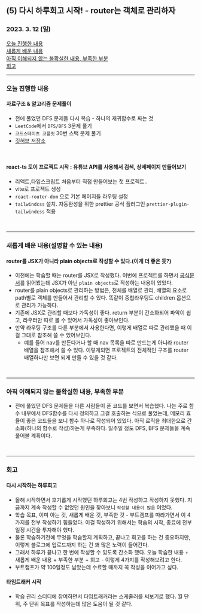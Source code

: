 ## (5) 다시 하루회고 시작! - router는 객체로 관리하자

### 2023. 3. 12 (일)

[오늘 진행한 내용](#오늘-진행한-내용)  
[새롭게 배운 내용](#새롭게-배운-내용)  
[아직 이해되지 않는 불확실한 내용, 부족한 부분](#아직-이해되지-않는-불확실한-내용-부족한-부분)  
[회고](#회고)

<hr>

### 오늘 진행한 내용

#### 자료구조 & 알고리즘 문제풀이

- 전에 풀었던 DFS 문제들 다시 복습 - 하나의 재귀함수로 짜는 것
- `LeetCode`에서 `DFS/BFS` 3문제 풀기
- `코드스테이츠 코플릿` 30번 스택 문제 풀기
- [깃허브 저장소](https://github.com/sangbeomheo/practice-coding-test)

<br>

#### react-ts 토이 프로젝트 시작 : 유튜브 API를 사용해서 검색, 상세페이지 만들어보기

- 리액트,타입스크립트 처음부터 직접 만들어보는 첫 프로젝트..
- vite로 프로젝트 생성
- `react-router-dom` 으로 기본 페이지들 라우팅 설정
- `tailwindcss` 설치. 자동완성을 위한 prettier 공식 플러그인 `prettier-plugin-tailwindcss` 적용

<br>
<hr>

### 새롭게 배운 내용(설명할 수 있는 내용)

#### router를 JSX가 아니라 plain objects로 작성할 수 있다.(이게 더 좋은 듯?)

- 이전에는 학습할 때는 router를 JSX로 작성했다. 이번에 프로젝트를 하면서 [공식문서](https://reactrouter.com/en/main/start/overview#nested-routes)를 읽어봤는데 JSX가 아닌 `plain objects`로 작성하는 내용이 있었다.
- router를 plain objects로 관리하는 방법은, 전체를 배열로 관리, 배열의 요소로 path별로 객체를 만들어서 관리할 수 있다. 똑같이 중첩라우팅도 children 옵션으로 관리가 가능하다.
- 기존에 JSX로 관리할 때보다 가독성이 좋다. return 부분이 간소화되어 파악이 쉽고, 라우터만 따로 볼 수 있어서 가독성이 좋아보인다.
- 만약 라우팅 구조를 다른 부분에서 사용한다면, 이렇게 배열로 따로 관리했을 때 이걸 그대로 참조해 쓸 수 있어보인다.
  - 예를 들어 nav를 만든다거나 할 때 nav 목록을 따로 만드는게 아니라 router 배열을 참조해서 쓸 수 있다. 이렇게되면 프로젝트의 전체적인 구조를 router 배열하나만 보면 되게 만들 수 있을 것 같다.

<br>
<hr>

### 아직 이해되지 않는 불확실한 내용, 부족한 부분

- 전에 풀었던 DFS 문제들을 다른 사람들이 푼 코드를 보면서 복습했다. 나는 주로 함수 내부에서 DFS함수를 다시 정의하고 그걸 호출하는 식으로 풀었는데, 메모리 효율이 좋은 코드들을 보니 함수 하나로 작성되어 있었다. 아직 로직을 최대한으로 간소화(하나의 함수로 작성)하는게 부족하다. 일주일 정도 DFS, BFS 문제들을 계속 풀어볼 계획이다.

<br>
<hr>

### 회고

#### 다시 시작하는 하루회고

- 올해 시작하면서 호기롭게 시작했던 하루회고는 4번 작성하고 작성하지 못했다. 지금까지 계속 작성할 수 없었던 원인을 찾아보니 `작성할 내용이 많음` 이었다.
- 학습 목표, 이미 아는 것, 새롭게 배운 것, 부족한 것 - 부트캠프를 따라가면서 이 4가지를 전부 작성하기 힘들었다. 이걸 작성하기 위해서는 학습의 시작, 종료에 전부 일정 시간을 투자해야 했다.
- 물론 학습하기전에 무엇을 학습할지 계획하고, 끝나고 회고를 하는 건 중요하지만, 이렇게 블로그에 업로드까지 하는 건 꽤 많은 노력이 들어간다.
- 그래서 하루가 끝나고 한 번에 작성할 수 있도록 간소화 했다. 오늘 학습한 내용 + 새롭게 배운 내용 + 부족한 부분 + 회고 - 이렇게 4가지를 작성해보려고 한다.
- 부트캠프가 약 100일정도 남았는데 수료할 때까지 꼭 작성을 이어가고 싶다.

#### 타임트래커 시작

- 학습 관리 스터디에 참여하면서 타임트래커라는 스케줄러를 써보기로 했다. 월 단위, 주 단위 목표를 작성하는데 많은 도움이 될 것 같다.
